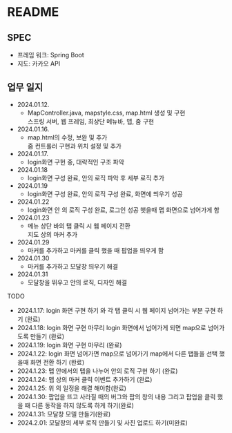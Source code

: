 # README

## SPEC
- 프레임 워크: Spring Boot  
- 지도: 카카오 API

## 업무 일지
- 2024.01.12.  
  - MapController.java, mapstyle.css, map.html 생성 및 구현  
  스프링 서버, 웹 프레임, 최상단 메뉴바, 맵, 줌 구현  
- 2024.01.16.  
  - map.html의 수정, 보완 및 추가  
  줌 컨트롤러 구현과 위치 설정 및 추가
- 2024.01.17.  
  - login화면 구현 중, 대략적인 구조 파악
- 2024.01.18  
  - login화면 구성 완료, 안의 로직 파악 후 세부 로직 추가
- 2024.01.19
  - login화면 구성 완료, 안의 로직 구성 완료, 화면에 띄우기 성공
- 2024.01.22
  - login화면 안 의 로직 구성 완료, 로그인 성공 햇을때 맵 화면으로 넘어가게 함
- 2024.01.23
  - 메뉴 상단 바의 탭 클릭 시 웹 페이지 전환  
  지도 상의 마커 추가
- 2024.01.29  
  - 마커를 추가하고 마커를 클릭 했을 때 팝업을 띄우게 함
- 2024.01.30  
  - 마커를 추가하고 모달창 띄우기 해결
- 2024.01.31
  - 모달창을 뛰우고 안의 로직, 디자인 해결
  
TODO
- 2024.1.17: login 화면 구현 하기 와 각 탭 클릭 시 웹 페이지 넘어가는 부분 구현 하기 (완료)
- 2024.1.18: login 화면 구현 마무리 login 화면에서 넘어가게 되면 map으로 넘어가도록 만들기 (완료)
- 2024.1.19: login 화면 구현 마무리 (완료)
- 2024.1.22: login 화면 넘어가면 map으로 넘어가기 map에서 다른 탭들을 선택 했을때 화면 전환 하기 (완료)
- 2024.1.23: 맵 안에서의 탭을 나누어 안의 로직 구현 하기 (완료)
- 2024.1.24: 맵 상의 마커 클릭 이벤트 추가하기 (완료)
- 2024.1.25: 위 의 일정을 해결 해야함(완료)
- 2024.1.30: 팝업을 뜨고 사라질 때의 버그와 팝의 창의 내용 그리고 팝업을 클릭 했을 때 다른 동작을 하지 않도록 하게 하기(완료)
- 2024.1.31: 모달창 모델 만들기(완료)
- 2024.2.01: 모달창의 세부 로직 만들기 및 사진 업로드 하기(미완료)